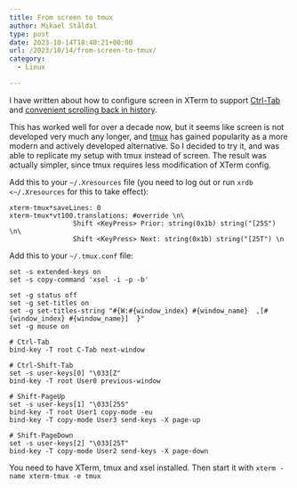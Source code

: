 ```yaml
---
title: From screen to tmux
author: Mikael Ståldal
type: post
date: 2023-10-14T18:40:21+00:00
url: /2023/10/14/from-screen-to-tmux/
category:
  - Linux

---
```

I have written about how to configure screen in XTerm to support [Ctrl-Tab][1] and [convenient scrolling back in history][2].

This has worked well for over a decade now, but it seems like screen is not developed very much any longer, and [tmux][3] has gained popularity as a more modern and actively developed alternative. So I decided to try it, and was able to replicate my setup with tmux instead of screen. The result was actually simpler, since tmux requires less modification of XTerm config.

Add this to your `~/.Xresources` file (you need to log out or run `xrdb <~/.Xresources` for this to take effect):

```
xterm-tmux*saveLines: 0
xterm-tmux*vt100.translations: #override \n\
                Shift <KeyPress> Prior: string(0x1b) string("[25S") \n\
                Shift <KeyPress> Next: string(0x1b) string("[25T") \n

```

Add this to your `~/.tmux.conf` file:

```
set -s extended-keys on
set -s copy-command 'xsel -i -p -b'

set -g status off
set -g set-titles on
set -g set-titles-string "#{W:#{window_index} #{window_name}  ,[#{window_index} #{window_name}]  }"
set -g mouse on

# Ctrl-Tab
bind-key -T root C-Tab next-window

# Ctrl-Shift-Tab
set -s user-keys[0] "\033[Z"
bind-key -T root User0 previous-window

# Shift-PageUp
set -s user-keys[1] "\033[25S"
bind-key -T root User1 copy-mode -eu
bind-key -T copy-mode User3 send-keys -X page-up

# Shift-PageDown
set -s user-keys[2] "\033[25T"
bind-key -T copy-mode User2 send-keys -X page-down

```

You need to have XTerm, tmux and xsel installed. Then start it with `xterm -name xterm-tmux -e tmux`

 [1]: https://www.staldal.nu/tech/2009/01/10/how-to-use-ctrl-tab-in-gnu-screen/
 [2]: https://www.staldal.nu/tech/2009/01/11/how-to-use-mousewheel-in-gnu-screen/
 [3]: https://github.com/tmux/tmux